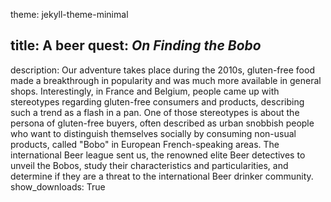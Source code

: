 theme: jekyll-theme-minimal
## title: A beer quest: _On Finding the Bobo_
description: Our adventure takes place during the 2010s, gluten-free food made a breakthrough in popularity and was much more available in general shops. Interestingly, in France and Belgium, people came up with stereotypes regarding gluten-free consumers and products, describing such a trend as a flash in a pan. One of those stereotypes is about the persona of gluten-free buyers, often described as urban snobbish people who want to distinguish themselves socially by consuming non-usual products, called "Bobo" in European French-speaking areas.
The international Beer league sent us, the renowned elite Beer detectives to unveil the Bobos, study their characteristics and particularities, and determine if they are a threat to the international Beer drinker community.
show_downloads: True
